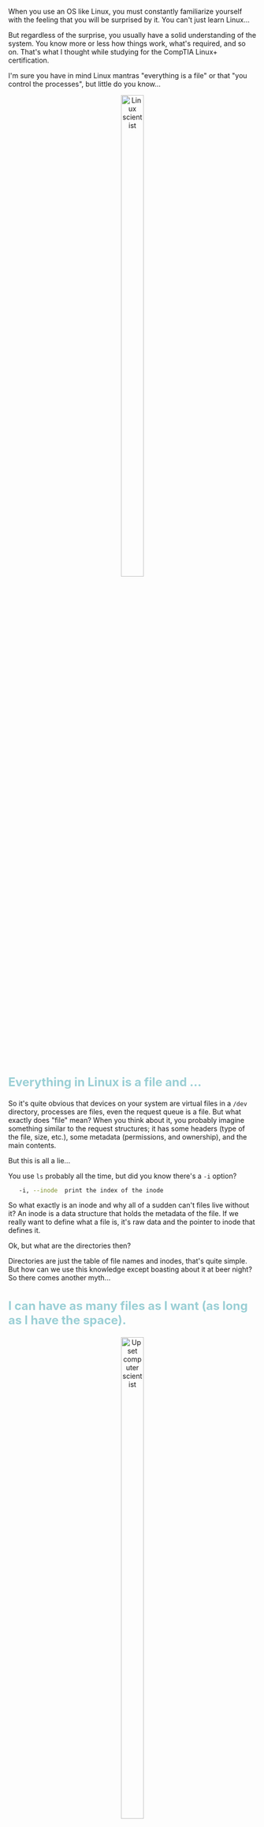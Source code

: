 When you use an OS like Linux, you must constantly familiarize yourself with the feeling that you will be surprised by it. You can't just learn Linux...

But regardless of the surprise, you usually have a solid understanding of the system. You know more or less how things work, what's required, and so on. That's what I thought while studying for the CompTIA Linux+ certification.

I'm sure you have in mind Linux mantras "everything is a file" or that "you control the processes", but little do you know...
<div style="text-align: center;">
<img src="https://firebasestorage.googleapis.com/v0/b/fbase-2d77d.appspot.com/o/assets%2FLinux%20unmasked%2Flinux_img_scientis.jpeg?alt=media&token=ea9052bf-2fa3-4100-b678-f03e1c863530"  style="border-radius:10px;" width="30%" height="50%" alt="Linux scientist"/>
</div>

<h2 style="color: #9ACFD5; font-size: x-large; font-weight: bold; ">Everything in Linux is a file and ... </h2>

So it's quite obvious that devices on your system are virtual files in a `/dev` directory, processes are files, even the request queue is a file. But what exactly does "file" mean? When you think about it, you probably imagine something similar to the request structures; it has some headers (type of the file, size, etc.), some metadata (permissions, and ownership), and the main contents.

But this is all a lie...

You use `ls` probably all the time, but did you know there's a `-i` option?

```bash
   -i, --inode  print the index of the inode
```

So what exactly is an inode and why all of a sudden can't files live without it? An inode is a data structure that holds the metadata of the file. If we really want to define what a file is, it's raw data and the pointer to inode that defines it.

Ok, but what are the directories then? 

Directories are just the table of file names and inodes, that's quite simple. But how can we use this knowledge except boasting about it at beer night? So there comes another myth...

<h2 style="color: #9ACFD5; font-size: x-large; font-weight: bold; ">I can have as many files as I want (as long as I have the space). </h2>

<div style="text-align: center;">
<img src="https://firebasestorage.googleapis.com/v0/b/fbase-2d77d.appspot.com/o/assets%2FLinux%20unmasked%2Fupset_linux_scientist.jpeg?alt=media&token=04333227-8ef1-4d5d-97ed-8807842048e9"  style="border-radius:10px;" width="30%" height="50%" alt="Upset computer scientist"/>
</div>

That's not quite right, you see on most file systems *except ZFS*, the inode count is set on file system creation.

You can check it using `stat` on `/var/log/lastlog`.

If you all of a sudden start creating a lot of files, you get a funny message:

**File Creation Failures Due to Inode Exhaustion?**

The limit of the inodes has been exceeded. It's not as unusual as you might think. The cloud storage ain't cheap, so if we request a small space and all of a sudden our server starts to utilize cache, we might very quickly find that despite having 3GB space left, the server can't work...

<h2 style="color: #9ACFD5; font-size: x-large; font-weight: bold; ">We Can Control the Process </h2>

<div style="text-align: center;">
<img src="https://firebasestorage.googleapis.com/v0/b/fbase-2d77d.appspot.com/o/assets%2FLinux%20unmasked%2Fcontrol_the_proccess.jpeg?alt=media&token=6ab7e21f-cb65-4928-aebc-0da276c75918"  style="border-radius:10px;" width="30%" height="50%" alt="Control the proccess"/>
</div>
"I control the process," he said, while the horde of zombies flooded the system. The process is a beast, period. You might think it will succumb to your task manager, but it won't.

But let's begin the examination. Processes are, by nature, greedy. They want much more than they can chew. That's why they're requesting far more RAM than they require. Thank God the kernel knows about it and also over-allocates the memory. So, from now on it shouldn't be a surprise that your system is using 8.5 GB memory when it has only 8 GB because programs will use it over time, not instantaneously.

You think you kill programs, right? 

All you usually do is ask nicely by sending a signal **SIGTERM**, which is politely saying, "Please stop." To kill the process no matter what, you send **SIGKILL** or `kill -9`, and yes, it literally does the job.

<h2 style="color: #9ACFD5; font-size: x-large; font-weight: bold; ">Process live states </h2>

<div style="text-align: center;">
<img src=https://firebasestorage.googleapis.com/v0/b/fbase-2d77d.appspot.com/o/assets%2FLinux%20unmasked%2Fprocess_state.png?alt=media&token=c2dd0c37-8cdf-49b8-9767-84dada7f64a7""  style="border-radius:10px;" width="30%" height="50%" alt="Procces states"/>
</div>

Processes are usually killable, but there are two exceptions. Because a process has many states in its life, it can be stopped (meaning paused), or it can be asleep, or it can be in the **eternal sleep**. And that's the issue when the process is in **uninterrupted sleep**; you can't kill it. Usually, this happens when the process has hardware interactions or is waiting for certain kinds of kernel synchronization primitives.

You know what else doesn't die easily? Zombies.

<h2 style="color: #9ACFD5; font-size: x-large; font-weight: bold; ">What is dead can never die</h2>

Zombies are just another state of the process. They don't have to be dangerous. All they are is the product of the sloppiness of the programmer. So, when the parent process spawns small children and they achieve certain small goals, and then the parent process doesn't clean them from the process table, they remain there but only as a record. Eventually, the kernel will get rid of them, but it's a sign of some troublesome software.

You can create zombies on your own. Here is the formula:
```python
import os, sys, time
ttlForParent = 60;
for i in range(0, 10):
# This creates the copy of the main process as 
# a child process but with diffrent PID 
   pid_1 = os.fork()
   print(pid_1)
   print("Hello Worlds!!!")
   if pid_1 == 0:
       sys.exit();
time.sleep(ttlForParent);
os.wait()
```
 see the <a href="https://medium.com/naukri-engineering/creating-troubleshooting-the-zombie-process-in-python-f4d89c46a85a" style="color: violet;">source</a>     


When you're done check for your little creations

```awk
ps ux | awk '{if($8=="Z+") print}'
```

Remember that you can't kill them because they are already dead. In order to get rid of them, you have to know one small detail about the process.

<h2 style="color: #9ACFD5; font-size: x-large; font-weight: bold; ">Because all processes are one family</h2>

<div style="text-align: center;">
<img src="https://firebasestorage.googleapis.com/v0/b/fbase-2d77d.appspot.com/o/assets%2FLinux%20unmasked%2Ffamily_process.jpeg?alt=media&token=1d633252-cabb-42a7-8b0c-625f31bfe0c4"  style="border-radius:10px;" width="30%" height="50%" alt="Family procces picture"/>
</div>
They're all one big genealogical tree. They are spawned on top of each other (starting from one), so process one is the parent of process two, and so on. Therefore, you have to kill the one above the PID of the most recent zombie child to get rid of the horde.

<h2 style="color: #9ACFD5; font-size: x-large; font-weight: bold; ">To sum up</h2>

Linux has so much more mysteries to discover. So, as you delve deeper into the Linux universe, don't be afraid of the unexpected. Grab your terminal and explore the rabbit hole.

*P.S. Wish me luck for my CompTIA Linux+ examination.*

--- 
